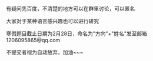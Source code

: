 <p>有疑问先百度，不清楚的地方可以在群里讨论，可以匿名</p>
<p>大家对于某种语言感兴趣也可以进行研究</p>
<p>寒假题目截止日期为2月28日，命名为"方向"+"姓名"发至邮箱1206095865@qq.com</p>
<p>不提交者视为自动放弃，加油~~~</p>
